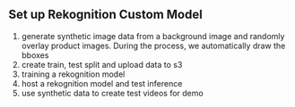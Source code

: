 ## Set up Rekognition Custom Model

1. generate synthetic image data from a background image and randomly overlay product images. During the process, we automatically draw the bboxes
2. create train, test split and upload data to s3
3. training a rekognition model
4. host a rekognition model and test inference
5. use synthetic data to create test videos for demo